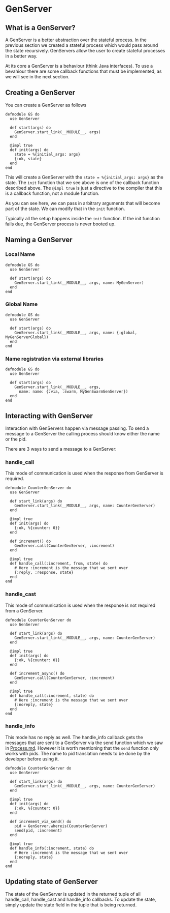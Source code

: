 # GenServer

## What is a GenServer?
A GenServer is a better abstraction over the stateful process. In the previous section we created a stateful process which would pass around the state recursively. GenServers allow the user to create stateful processes in a better way.

At its core a GenServer is a behaviour (think Java interfaces). To use a bevahiour there are some callback functions that must be implemented, as we will see in the next section.

## Creating a GenServer
You can create a GenServer as follows
```
defmodule GS do
  use GenServer

  def start(args) do
    GenServer.start_link(__MODULE__, args)
  end

  @impl true
  def init(args) do
    state = %{initial_args: args}
    {:ok, state}
  end
end
```
This will create a GenServer with the `state = %{initial_args: args}` as the state. The `init` function that we see above is one of the callback function described above. The `@impl true` is just a directive to the compiler that this is a callback function, not a module function.

As you can see here, we can pass in arbitrary arguments that will become part of the state. We can modify that in the `init` function.

Typically all the setup happens inside the `init` function. If the init function fails due, the GenServer process is never booted up.

## Naming a GenServer
### Local Name
```
defmodule GS do
  use GenServer

  def start(args) do
    GenServer.start_link(__MODULE__, args, name: MyGenServer)
  end
end
```

### Global Name
```
defmodule GS do
  use GenServer

  def start(args) do
    GenServer.start_link(__MODULE__, args, name: {:global, MyGenServerGlobal})
  end
end
```

### Name registration via external libraries
```
defmodule GS do
  use GenServer

  def start(args) do
    GenServer.start_link(__MODULE__, args,
	  name: name: {:via, :swarm, MyGenSwarmGenServer})
  end
end
```

## Interacting with GenServer
Interaction with GenServers happen via message passing. To send a message to a GenServer the calling process should know either the name or the pid. 

There are 3 ways to send a message to a GenServer:

### handle_call
This mode of communication is used when the response from GenServer is required.
```
defmodule CounterGenServer do
  use GenServer

  def start_link(args) do
    GenServer.start_link(__MODULE__, args, name: CounterGenServer)
  end

  @impl true
  def init(args) do
    {:ok, %{counter: 0}}
  end

  def increment() do
    GenServer.call(CounterGenServer, :increment)
  end
  
  @impl true
  def handle_call(:increment, from, state) do 
    # Here :increment is the message that we sent over
	{:reply, :response, state}
  end
end
```


### handle_cast
This mode of communication is used when the response is not required from a GenServer.
```
defmodule CounterGenServer do
  use GenServer

  def start_link(args) do
    GenServer.start_link(__MODULE__, args, name: CounterGenServer)
  end

  @impl true
  def init(args) do
    {:ok, %{counter: 0}}
  end

  def increment_async() do
    GenServer.call(CounterGenServer, :increment)
  end
  
  @impl true
  def handle_call(:increment, state) do 
    # Here :increment is the message that we sent over
	{:noreply, state}
  end
end
```

### handle_info
This mode has no reply as well. The handle_info callback gets the messages that are sent to a GenServer via the send function which we saw in [Process.md](1_process.md). However it is worth mentioning that the `send` function only works with pids. The name to pid translation needs to be done by the developer before using it.

```
defmodule CounterGenServer do
  use GenServer

  def start_link(args) do
    GenServer.start_link(__MODULE__, args, name: CounterGenServer)
  end

  @impl true
  def init(args) do
    {:ok, %{counter: 0}}
  end

  def increment_via_send() do
    pid = GenServer.whereis(CounterGenServer)
	send(pid, :increment)
  end
  
  @impl true
  def handle_info(:increment, state) do 
    # Here :increment is the message that we sent over
	{:noreply, state}
  end
end
```

## Updating state of GenServer
The state of the GenServer is updated in the returned tuple of all handle_call, handle_cast and handle_info callbacks.
To update the state, simply update the state field in the tuple that is being returned.

